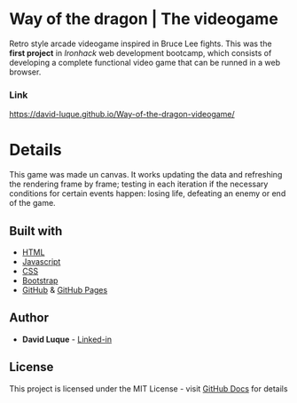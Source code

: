 # Way of the dragon | The videogame
Retro style arcade videogame inspired in Bruce Lee fights. This was the **first project** in *Ironhack* web development bootcamp, which consists of developing a complete functional video game that can be runned in a web browser.

### Link
https://david-luque.github.io/Way-of-the-dragon-videogame/

# Details
This game was made un canvas. It works updating the data and refreshing the rendering frame by frame; testing in each iteration if the necessary conditions for certain events happen: losing life, defeating an enemy or end of the game.


## Built with
* [HTML](https://en.wikipedia.org/wiki/HTML) <br>
* [Javascript](https://en.wikipedia.org/wiki/JavaScript) <br>
* [CSS](https://en.wikipedia.org/wiki/CSS) <br>
* [Bootstrap](https://getbootstrap.com/) <br>
* [GitHub](https://en.wikipedia.org/wiki/GitHub) & [GitHub Pages](https://pages.github.com/)


## Author
* **David Luque** - [Linked-in](https://www.linkedin.com/in/david-luque-alba/)


## License
This project is licensed under the MIT License - visit [GitHub Docs](https://docs.github.com/en/free-pro-team@latest/github/creating-cloning-and-archiving-repositories/licensing-a-repository) for details
